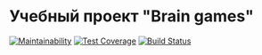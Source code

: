 # Учебный проект "Brain games" 
[![Maintainability](https://api.codeclimate.com/v1/badges/398175ef41ee4165bd16/maintainability)](https://codeclimate.com/github/skhrv/project-lvl1-s284/maintainability) [![Test Coverage](https://api.codeclimate.com/v1/badges/398175ef41ee4165bd16/test_coverage)](https://codeclimate.com/github/skhrv/project-lvl1-s284/test_coverage) [![Build Status](https://travis-ci.org/skhrv/project-lvl1-s284.svg?branch=master)](https://travis-ci.org/skhrv/project-lvl1-s284)